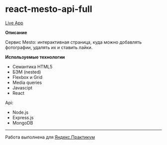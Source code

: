 # react-mesto-api-full

[Live App](https://temarazin.nomoredomains.xyz/)

**Описание**

Сервис Mesto: интерактивная страница, куда можно добавлять фотографии, удалять их и ставить лайки.

**Используемые технологии**

- Семантика HTML5
- БЭМ (nested)
- Flexbox и Grid
- Media queries
- Javascipt
- React

Api:
- Node.js
- Express.js
- MongoDB

---

Работа выполнена для [Яндекс.Практикум](https://practicum.yandex.ru/)
